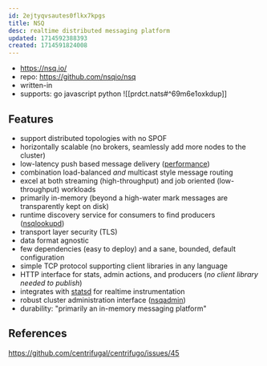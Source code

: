 ```yaml
---
id: 2ejtyqvsautes0flkx7kpgs
title: NSQ
desc: realtime distributed messaging platform
updated: 1714592388393
created: 1714591824008
---
```


- https://nsq.io/
- repo: https://github.com/nsqio/nsq
- written-in
- supports: go javascript python
![[prdct.nats#^69m6e1oxkdup]]


## Features

-   support distributed topologies with no SPOF
-   horizontally scalable (no brokers, seamlessly add more nodes to the cluster)
-   low-latency push based message delivery ([performance](https://nsq.io/overview/performance.html))
-   combination load-balanced _and_ multicast style message routing
-   excel at both streaming (high-throughput) and job oriented (low-throughput) workloads
-   primarily in-memory (beyond a high-water mark messages are transparently kept on disk)
-   runtime discovery service for consumers to find producers ([nsqlookupd](https://github.com/nsqio/nsq/tree/master/nsqlookupd/README.md))
-   transport layer security (TLS)
-   data format agnostic
-   few dependencies (easy to deploy) and a sane, bounded, default configuration
-   simple TCP protocol supporting client libraries in any language
-   HTTP interface for stats, admin actions, and producers (_no client library needed to publish_)
-   integrates with [statsd](https://github.com/etsy/statsd/) for realtime instrumentation
-   robust cluster administration interface ([nsqadmin](https://github.com/nsqio/nsq/tree/master/nsqadmin/README.md))
- durability: "primarily an in-memory messaging platform"

## References

https://github.com/centrifugal/centrifugo/issues/45